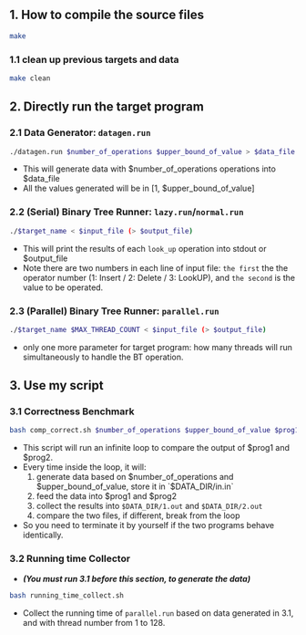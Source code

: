 ## 1. How to compile the source files
```bash
make
```

### 1.1 clean up previous targets and data
```bash
make clean
```

## 2. Directly run the target program
### 2.1 Data Generator: `datagen.run`
```bash
./datagen.run $number_of_operations $upper_bound_of_value > $data_file
```
- This will generate data with $number_of_operations operations into $data_file
- All the values generated will be in [1, $upper_bound_of_value]

### 2.2 (Serial) Binary Tree Runner: `lazy.run`/`normal.run`
```bash
./$target_name < $input_file (> $output_file)
```
- This will print the results of each `look_up` operation into stdout or $output_file
- Note there are two numbers in each line of input file: `the first` the the operator number (1: Insert / 2: Delete / 3: LookUP), and `the second` is the value to be operated.

### 2.3 (Parallel) Binary Tree Runner: `parallel.run`
```bash
./$target_name $MAX_THREAD_COUNT < $input_file (> $output_file)
```
- only one more parameter for target program: how many threads will run simultaneously to handle the BT operation.

## 3. Use my script
### 3.1 Correctness Benchmark
```bash
bash comp_correct.sh $number_of_operations $upper_bound_of_value $prog1 $prog2
```
- This script will run an infinite loop to compare the output of $prog1 and $prog2.
- Every time inside the loop, it will:
    1. generate data based on  $number_of_operations and $upper_bound_of_value, store it in `$DATA_DIR/in.in`
    2. feed the data into $prog1 and $prog2
    3. collect the results into `$DATA_DIR/1.out` and `$DATA_DIR/2.out`
    4. compare the two files, if different, break from the loop
- So you need to terminate it by yourself if the two programs behave identically.

### 3.2 Running time Collector
- ___(You must run 3.1 before this section, to generate the data)___
```bash
bash running_time_collect.sh
```

- Collect the running time of `parallel.run` based on data generated in 3.1, and with thread number from 1 to 128.
